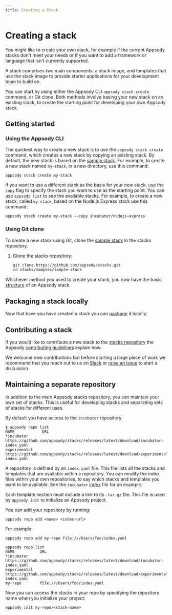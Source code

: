 ```yaml
---
title: Creating a Stack
---
```


# Creating a stack

You might like to create your own stack, for example if the current Appsody stacks don't meet your needs or if you want to add a framework or language that isn't currently supported.

A stack comprises two main components: a stack image, and templates that use the stack image to provide starter applications for your development team to build on.

You can start by using either the Appsody CLI `appsody stack create` command, or Git clone. Both methods involve basing your new stack on an existing stack, to create the starting point for developing your own Appsody stack.

## Getting started

### Using the Appsody CLI

The quickest way to create a new stack is to use the `appsody stack create` command, which creates a new stack by copying an existing stack. By default, the new stack is based on the [sample stack](https://github.com/appsody/stacks/tree/master/samples/sample-stack). For example, to create a new stack named `my-stack`, in a new directory, use this command:
```
appsody stack create my-stack
```

If you want to use a different stack as the basis for your new stack, use the `copy` flag to specify the stack you want to use as the starting point. You can use `appsody list` to see the available stacks. For example, to create a new stack, called `my-stack`, based on the Node.js Express stack use this command:
```
appsody stack create my-stack --copy incubator/nodejs-express
```

### Using Git clone

To create a new stack using Git, clone the [sample stack](https://github.com/appsody/stacks/tree/master/samples/sample-stack) in the stacks repository.

1. Clone the stacks repository:
   ```bash
   git clone https://github.com/appsody/stacks.git
   cd stacks/samples/sample-stack
   ```

Whichever method you used to create your stack, you now have the basic [structure](/docs/stacks/stack-structure) of an Appsody stack.

## Packaging a stack locally
Now that have you have created a stack you can [package](/docs/stacks/package) it locally.

## Contributing a stack
If you would like to contribute a new stack to the [stacks repository](https://github.com/appsody/stacks) the Appsody [contributing guidelines](https://github.com/appsody/website/blob/master/CONTRIBUTING.md) explain how.

We welcome new contributions but before starting a large piece of work we recommend that you reach out to us on [Slack](http://appsody-slack.eu-gb.mybluemix.net/) or [raise an issue](https://github.com/appsody/stacks/issues/) to start a discussion.

## Maintaining a separate repository
In addition to the main Appsody stacks repository, you can maintain your own set of stacks. This is useful for developing stacks and separating sets of stacks for different uses.

By default you have access to the `incubator` repository:
```
$ appsody repo list
NAME      	    URL
*incubator	    https://github.com/appsody/stacks/releases/latest/download/incubator-index.yaml
experimental    https://github.com/appsody/stacks/releases/latest/download/experimental-index.yaml
```
A repository is defined by an `index.yaml` file. This file lists all the stacks and templates that are available within a repository. You can modify the index files within your own repositories, to say which stacks and templates you want to be available. See the `incubator` [index](https://github.com/appsody/stacks/releases/latest/download/incubator-index.yaml) file for an example.

Each template section must include a link to its `.tar.gz` file. This file is used by `appsody init` to initialize an Appsody project.

You can add your repository by running:
```
appsody repo add <name> <index-url>
```
For example:
```
appsody repo add my-repo file:///Users/foo/index.yaml

appsody repo list
NAME      	   URL
*incubator	   https://github.com/appsody/stacks/releases/latest/download/incubator-index.yaml
experimental   https://github.com/appsody/stacks/releases/latest/download/experimental-index.yaml
my-repo        file:///Users/foo/index.yaml
```

Now you can access the stacks in your repo by specifying the repository name when you initialize your project:
```
appsody init my-repo/<stack-name>
```
